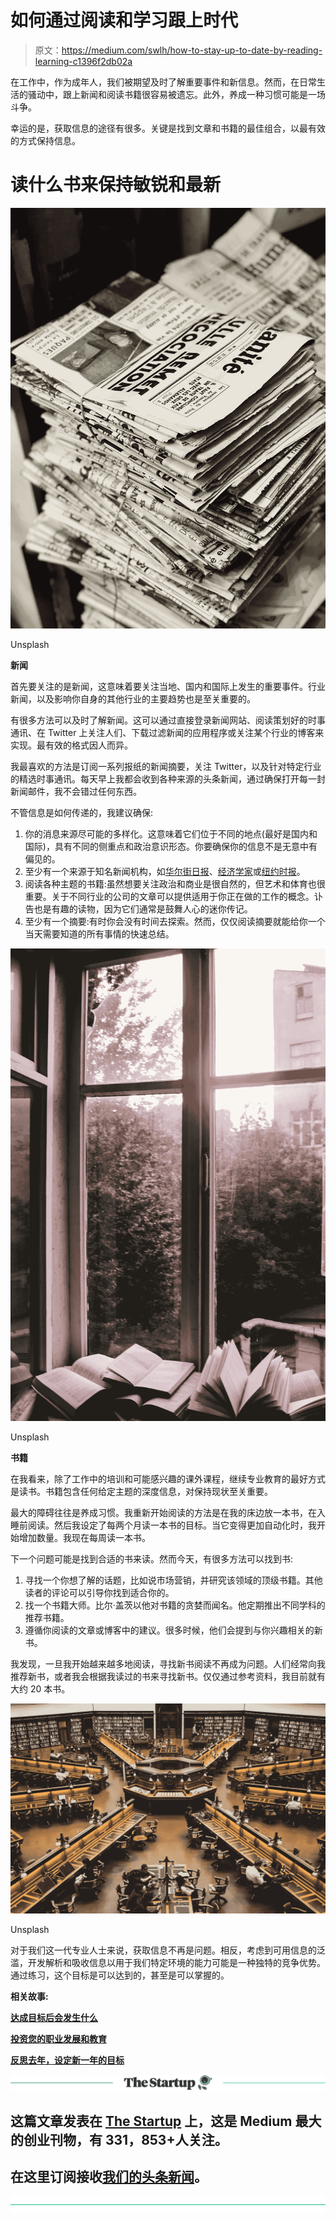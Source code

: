 # 如何通过阅读和学习跟上时代

> 原文：<https://medium.com/swlh/how-to-stay-up-to-date-by-reading-learning-c1396f2db02a>

在工作中，作为成年人，我们被期望及时了解重要事件和新信息。然而，在日常生活的骚动中，跟上新闻和阅读书籍很容易被遗忘。此外，养成一种习惯可能是一场斗争。

幸运的是，获取信息的途径有很多。关键是找到文章和书籍的最佳组合，以最有效的方式保持信息。

# 读什么书来保持敏锐和最新

![](img/3d4a5a477947427752a975e6c03085c3.png)

Unsplash

**新闻**

首先要关注的是新闻，这意味着要关注当地、国内和国际上发生的重要事件。行业新闻，以及影响你自身的其他行业的主要趋势也是至关重要的。

有很多方法可以及时了解新闻。这可以通过直接登录新闻网站、阅读策划好的时事通讯、在 Twitter 上关注人们、下载过滤新闻的应用程序或关注某个行业的博客来实现。最有效的格式因人而异。

我最喜欢的方法是订阅一系列报纸的新闻摘要，关注 Twitter，以及针对特定行业的精选时事通讯。每天早上我都会收到各种来源的头条新闻，通过确保打开每一封新闻邮件，我不会错过任何东西。

不管信息是如何传递的，我建议确保:

1.  你的消息来源尽可能的多样化。这意味着它们位于不同的地点(最好是国内和国际)，具有不同的侧重点和政治意识形态。你要确保你的信息不是无意中有偏见的。
2.  至少有一个来源于知名新闻机构，如[华尔街日报](http://www.wsj.com)、[经济学家](http://www.economist.com)或[纽约时报](http://www.nytimes.com)。
3.  阅读各种主题的书籍:虽然想要关注政治和商业是很自然的，但艺术和体育也很重要。关于不同行业的公司的文章可以提供适用于你正在做的工作的概念。讣告也是有趣的读物，因为它们通常是鼓舞人心的迷你传记。
4.  至少有一个摘要:有时你会没有时间去探索。然而，仅仅阅读摘要就能给你一个当天需要知道的所有事情的快速总结。

![](img/2be948b8c01381642298ab618ea68d2c.png)

Unsplash

**书籍**

在我看来，除了工作中的培训和可能感兴趣的课外课程，继续专业教育的最好方式是读书。书籍包含任何给定主题的深度信息，对保持现状至关重要。

最大的障碍往往是养成习惯。我重新开始阅读的方法是在我的床边放一本书，在入睡前阅读。然后我设定了每两个月读一本书的目标。当它变得更加自动化时，我开始增加数量。我现在每周读一本书。

下一个问题可能是找到合适的书来读。然而今天，有很多方法可以找到书:

1.  寻找一个你想了解的话题，比如说市场营销，并研究该领域的顶级书籍。其他读者的评论可以引导你找到适合你的。
2.  找一个书籍大师。比尔·盖茨以他对书籍的贪婪而闻名。他定期推出不同学科的推荐书籍。
3.  遵循你阅读的文章或博客中的建议。很多时候，他们会提到与你兴趣相关的新书。

我发现，一旦我开始越来越多地阅读，寻找新书阅读不再成为问题。人们经常向我推荐新书，或者我会根据我读过的书来寻找新书。仅仅通过参考资料，我目前就有大约 20 本书。

![](img/54d08d6f0fa0955b1067bdecdff9dcce.png)

Unsplash

对于我们这一代专业人士来说，获取信息不再是问题。相反，考虑到可用信息的泛滥，开发解析和吸收信息以用于我们特定环境的能力可能是一种独特的竞争优势。通过练习，这个目标是可以达到的，甚至是可以掌握的。

**相关故事:**

[**达成目标后会发生什么**](/swlh/what-happens-when-you-have-achieved-your-goal-888cd1e4d639)

[**投资您的职业发展和教育**](/swlh/invest-in-your-professional-development-and-education-9048d2dcc112)

[**反思去年，设定新一年的目标**](/swlh/reflecting-on-last-year-and-setting-goals-for-the-new-year-81a2feb9ce02)

[![](img/308a8d84fb9b2fab43d66c117fcc4bb4.png)](https://medium.com/swlh)

## 这篇文章发表在 [The Startup](https://medium.com/swlh) 上，这是 Medium 最大的创业刊物，有 331，853+人关注。

## 在这里订阅接收[我们的头条新闻](http://growthsupply.com/the-startup-newsletter/)。

[![](img/b0164736ea17a63403e660de5dedf91a.png)](https://medium.com/swlh)